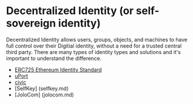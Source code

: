 # Decentralized Identity (or self-sovereign identity)

Decentralized Identity allows users, groups, objects, and machines to have full control over their Digitial identity, without a need for a trusted central third party. There are many types of identity types and solutions and it's important to understand the difference. 

* [ERC725 Ethereum Identity Standard](ERC725.md)
* [uPort](uport.md)
* [civic](civic.md)
* [SelfKey] (selfkey.md)
* [JoloCom] (jolocom.md)